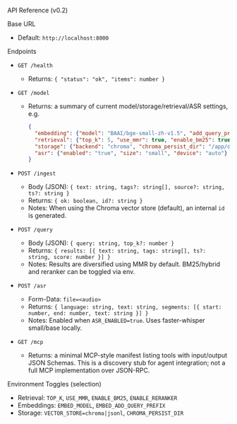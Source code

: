 API Reference (v0.2)

Base URL
- Default: `http://localhost:8000`

Endpoints
- `GET /health`
  - Returns: `{ "status": "ok", "items": number }`

- `GET /model`
  - Returns: a summary of current model/storage/retrieval/ASR settings, e.g.
    ```json
    {
      "embedding": {"model": "BAAI/bge-small-zh-v1.5", "add_query_prefix": "true"},
      "retrieval": {"top_k": 5, "use_mmr": true, "enable_bm25": true, "enable_reranker": false},
      "storage": {"backend": "chroma", "chroma_persist_dir": "/app/data/chroma"},
      "asr": {"enabled": "true", "size": "small", "device": "auto"}
    }
    ```

- `POST /ingest`
  - Body (JSON): `{ text: string, tags?: string[], source?: string, ts?: string }`
  - Returns: `{ ok: boolean, id?: string }`
  - Notes: When using the Chroma vector store (default), an internal `id` is generated.

- `POST /query`
  - Body (JSON): `{ query: string, top_k?: number }`
  - Returns: `{ results: [{ text: string, tags: string[], ts?: string, score: number }] }`
  - Notes: Results are diversified using MMR by default. BM25/hybrid and reranker can be toggled via env.

- `POST /asr`
  - Form-Data: `file=<audio>`
  - Returns: `{ language: string, text: string, segments: [{ start: number, end: number, text: string }] }`
  - Notes: Enabled when `ASR_ENABLED=true`. Uses faster-whisper small/base locally.

- `GET /mcp`
  - Returns: a minimal MCP-style manifest listing tools with input/output JSON Schemas. This is a discovery stub for agent integration; not a full MCP implementation over JSON-RPC.

Environment Toggles (selection)
- Retrieval: `TOP_K`, `USE_MMR`, `ENABLE_BM25`, `ENABLE_RERANKER`
- Embeddings: `EMBED_MODEL`, `EMBED_ADD_QUERY_PREFIX`
- Storage: `VECTOR_STORE=chroma|jsonl`, `CHROMA_PERSIST_DIR`
